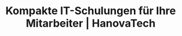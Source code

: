 ---
title: Kompakte IT-Schulungen für Ihre Mitarbeiter | HanovaTech
description: ✅ Wir sind Ihr moderner IT-Dienstleister aus Hannover. Wir bieten Ihnen verschiedene Dienstleistungen und Produkte für die Digitalisierung Ihres Unternehmens. Erfahren Sie mehr über uns und unsere Leistungen!

heroSection:
  heading: IT-Schulungen für Ihre Mitarbeiter
  description: Wir vermitteln IT-Verständnis für nicht technische Mitarbeiter in technischen Unternehmen und helfen Ihnen dabei, selbstständiger zu arbeiten.
  buttons:
    primary:
      label: Schreiben Sie uns
      href: "#contact"
    secondary:
      label: Zu unseren Kursen
      href: "#courses"
  images:
    one:
      src: /content/schulungen/git.png
      alt: Git Logo
    two:
      src: /content/schulungen/linux.png
      alt: Linux Logo
    three:
      src: /content/schulungen/bash.svg
      alt: Bash Logo
    four:
      src: /content/schulungen/excel.png
      alt: Excel Logo
    five:
      src: /content/schulungen/aws.webp
      alt: AWS Logo

courseSection:
  title: Unsere Schulungen
  heading: Selbstständig IT-Probleme lösen
  description: Mit unseren modularen Schulungen, vermitteln wir Ihnen das nötige Wissen, um technische Herausforderungen selbstständig zu meistern.

teamSection:
  heading: Unser Team
  description: "Unser junges Trainerteam verfügt über **langjährige Erfahrung** im Schulen von Einsteigern und IT-Administratoren.
  
  Wir freuen uns darauf, Sie auf Ihrem Lernweg zu begleiten und Ihnen dabei zu helfen, Ihre Ziele in der IT zu erreichen."
  members:
    - name: Henry Akmann
      position: Trainer
      description: Seit 2018 bin ich als Dozent für IT-Grundlagen mit Fokus auf Scripting, Netzwerke und Cloud tätig. In dieser Zeit habe ich sowohl fachfremde Einsteiger als auch erfahrene Administratoren, in verschiedensten Themen geschult. Durch moderne Unterrichtsmaterialien und Systeme vermittle ich, für jeden verständlich, die komplexen Zusammenhänge der IT.
      image: "/content/team/henry.jpg"
      email: h.akmann@hanovatech.de
      linkedin: https://www.linkedin.com/in/hakmann/
    - name: Hashem Mahmoud
      position: Trainer
      description: Als IT-Trainer für die Themen Linux und Serversysteme habe ich seit 2020 verschiedenste Gruppen von Lernenden, von Einsteigern bis zu erfahrenen Administratoren, erfolgreich weitergebildet.<br/>Durch meinen praxisorientierten Unterrichtsstil und meine ständig aktualisierten Unterrichtsinhalte vermittle ich komplexe Konzepte greifbar und einfach verständlich.
      image: "/content/team/hashem.jpg"
      email: h.mahmoud@hanovatech.de
      linkedin: https://www.linkedin.com/in/hashem-mahmoud/
---